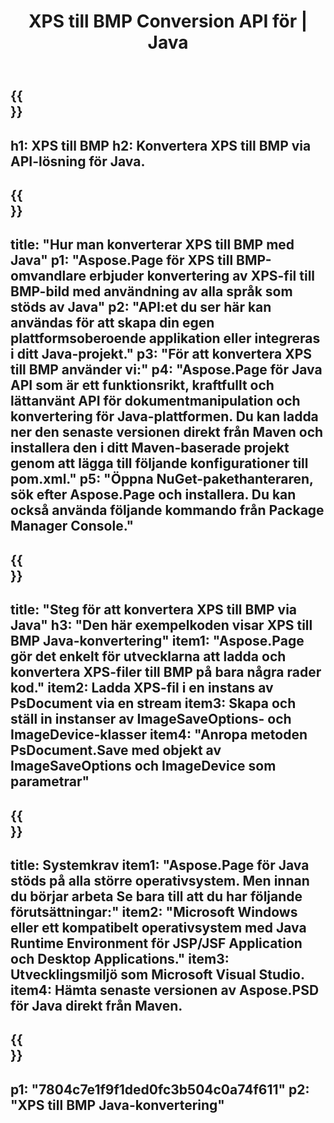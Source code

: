 ﻿---
translation: true
template: /_templates/_conversion-child-java.md
title: XPS till BMP Conversion API för | Java
url: /java/conversion/xps-to-bmp/
description: Exempel på Java-konverteringskod för XPS-format till BMP-fil. Använd den här exempelkoden för att konvertera XPS till BMP inom alla Java-baserade webb- eller skrivbordsapplikationer.
informat: XPS
outformat: BMP
otherformats: EPS PS
---

{{<section banner>}}
---
h1: XPS till BMP
h2: Konvertera XPS till BMP via API-lösning för Java.
---

{{<section overview>}}
---
title: "Hur man konverterar XPS till BMP med Java"
p1: "Aspose.Page för XPS till BMP-omvandlare erbjuder konvertering av XPS-fil till BMP-bild med användning av alla språk som stöds av Java"
p2: "API:et du ser här kan användas för att skapa din egen plattformsoberoende applikation eller integreras i ditt Java-projekt."
p3: "För att konvertera XPS till BMP använder vi:"
p4: "Aspose.Page för Java API som är ett funktionsrikt, kraftfullt och lättanvänt API för dokumentmanipulation och konvertering för Java-plattformen. Du kan ladda ner den senaste versionen direkt från Maven och installera den i ditt Maven-baserade projekt genom att lägga till följande konfigurationer till pom.xml."
p5: "Öppna NuGet-pakethanteraren, sök efter Aspose.Page och installera. Du kan också använda följande kommando från Package Manager Console."
---

{{<section feature1>}}
---
title: "Steg för att konvertera XPS till BMP via Java"
h3: "Den här exempelkoden visar XPS till BMP Java-konvertering"
item1: "Aspose.Page gör det enkelt för utvecklarna att ladda och konvertera XPS-filer till BMP på bara några rader kod."
item2: Ladda XPS-fil i en instans av PsDocument via en stream
item3: Skapa och ställ in instanser av ImageSaveOptions- och ImageDevice-klasser
item4: "Anropa metoden PsDocument.Save med objekt av ImageSaveOptions och ImageDevice som parametrar"
---

{{<section feature2>}}
---
title: Systemkrav
item1: "Aspose.Page för Java stöds på alla större operativsystem. Men innan du börjar arbeta Se bara till att du har följande förutsättningar:"
item2: "Microsoft Windows eller ett kompatibelt operativsystem med Java Runtime Environment för JSP/JSF Application och Desktop Applications."
item3: Utvecklingsmiljö som Microsoft Visual Studio.
item4: Hämta senaste versionen av Aspose.PSD för Java direkt från Maven.
---

{{<section gist>}}
---
p1: "7804c7e1f9f1ded0fc3b504c0a74f611"
p2: "XPS till BMP Java-konvertering"
---
